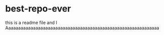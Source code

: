 # best-repo-ever

this is a readme file and I Aaaaaaaaaaaaaaaaaaaaaaaaaaaaaaaaaaaaaaaaaaaaaaaaaaaaaaaaaaaaaa
